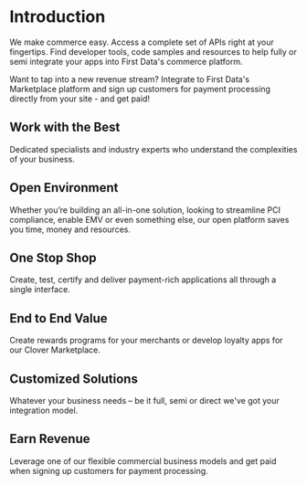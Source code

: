 # Introduction

We make commerce easy.
Access a complete set of APIs right at your fingertips. Find developer tools, code samples and resources to help fully or semi integrate your apps into First Data's commerce platform.

Want to tap into a new revenue stream? Integrate to First Data's Marketplace platform and sign up customers for payment processing directly from your site - and get paid!

## Work with the Best

Dedicated specialists and industry experts who understand the complexities of your business.

## Open Environment

Whether you’re building an all-in-one solution, looking to streamline PCI compliance, enable EMV or even something else, our open platform saves you time, money and resources.

## One Stop Shop

Create, test, certify and deliver payment-rich applications all through a single interface.

## End to End Value

Create rewards programs for your merchants or develop loyalty apps for our Clover Marketplace.

## Customized Solutions 

Whatever your business needs – be it full, semi or direct we've got your integration model.

## Earn Revenue

Leverage one of our flexible commercial business models and get paid when signing up customers for payment processing.

